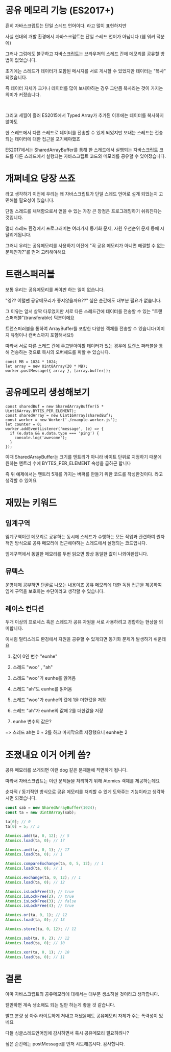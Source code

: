 # 공유 메모리 기능 (ES2017+)

흔히 자바스크립트는 단일 스레드 언어이다. 라고 많이 표현하지만

사실 현대의 개발 환경에서 자바스크립트는 단일 스레드 언어가 아닙니다 (웹 워커 덕분에)

그러나 그럼에도 불구하고 자바스크립트는 브라우저의 스레드 간에 메모리를 공유할 방법이 없었습니다.

초기에는 스레드가 데이터가 포함된 메시지를 서로 게시할 수 있었지만 데이터는 "복사" 되었습니다.

즉 데이터 자체가 크거나 데이터를 많이 보내야하는 경우 그만큼 복사라는 것이 가지는 의미가 커졌습니다.

<br/>

그리고 세월이 흘러 ES2015에서 Typed Array가 추가된 이후에는 데이터를 복사하지 않아도

한 스레드에서 다른 스레드로 데이터를 전송할 수 있게 되었지만 보내는 스레드는 전송 되는 데이터에 대한 접근을 포기해야했죠

ES2017에서는 SharedArrayBuffer를 통해 한 스레드에서 실행되는 자바스크립트 코드를 다른 스레드에서 실행되는 자바스크립트 코드와 메모리를 공유할 수 있어졌습니다.

# 개쩌네요 당장 쓰죠

라고 생각하기 이전에 우리는 왜 자바스크립트가 단일 스레드 언어로 설계 되었는지 고민해볼 필요성이 있습니다.

단일 스레드를 채택함으로서 얻을 수 있는 가장 큰 장점은 프로그래밍하기 쉬워진다는 것입니다.

멀티 스레드 환경에서 프로그래머는 여러가지 동기화 문제, 자원 우선순위 문제 등에 시달리게됩니다.

그러니 우리는 공유메모리를 사용하기 이전에 "꼭 공유 메모리가 아니면 해결할 수 없는 문제인가?"를 먼저 고려해야해요

# 트랜스퍼러블

보통 우리는 공유메모리를 써야만 하는 일이 없습니다.

"엥?? 이럴땐 공유메모리가 좋지않을까요??" 싶은 순간에도 대부분 필요가 없습니다.

그 이유는 앞서 살짝 다루었지만 서로 다른 스레드간에 데이터를 전송할 수 있는 "트랜스퍼러블"(transferable) 덕분이에요

트랜스퍼러블을 통하여 ArrayBuffer를 포함한 다양한 객체를 전송할 수 있습니다(이미지 유형이나 캔버스까지 포함해서요!)

따라서 서로 다른 스레드 간에 주고받아야할 데이터가 있는 경우에 트랜스 퍼러블을 통해 전송하는 것으로 복사의 오버헤드를 피할 수 있습니다.

```tsx
const MB = 1024 * 1024;
let array = new Uint8Array(20 * MB);
worker.postMessage({ array }, [array.buffer]);
```

# 공유메모리 생성해보기

```tsx
const sharedBuf = new SharedArrayBuffer(5 * Uint16Array.BYTES_PER_ELEMENT);
const sharedArray = new Uint16Array(sharedBuf);
const worker = new Worker('./example-worker.js');
let counter = 0;
worker.addEventListener('message', (e) => {
  if (e.data && e.data.type === 'ping') {
    console.log('awesome');
  }
});
```
이때 SharedArrayBuffer는 크기를 엔트리가 아니라 바이트 단위로 지정하기 때문에 원하는 엔트리 수에 BYTES_PER_ELEMENT 속성을 곱하곤 합니다

즉 위 예제에서는 엔트리 5개를 가지는 버퍼를 만들기 위한 코드를 작성한것이다. 라고 생각할 수 있어요

# 재밌는 키워드

## 임계구역

임계구역이란 메모리르 공유하는 동시에 스레드가 수행하는 모든 작업과 관련하여 원자적인 방식으로 공유 메모리에 접근해야하는 스레드에서 실행되는 코드입니다.

임계구역에서 동일한 메모리를 두번 읽으면 항상 동일한 값이 나와야한답니다.

## 뮤텍스

운영체제 공부하면 단골로 나오는 내용이죠 공유 메모리에 대한 독점 접근을 제공하여 임계 구역을 보호하는 수단이라고 생각할 수 있습니다.

## 레이스 컨디션

두개 이상의 프로세스 혹은 스레드가 공유 자원을 서로 사용하려고 경합하는 현상을 의미합니다.

이처럼 멀티스레드 환경에서 자원을 공유할 수 있게되면 동기화 문제가 발생하기 쉬운데요

1. 값이 0인 변수 "eunhe"

2. 스레드 "woo" , "ah"

3. 스레드 "woo"가 eunhe를 읽어옴

4. 스레드 "ah"도 eunhe를 읽어옴

5. 스레드 "woo"가 eunhe의 값에 1을 더한값을 저장

6. 스레드 "ah"가 eunhe의 값에 2를 더한값을 저장

7. eunhe 변수의 값은?

=> 스레드 ah는 0 + 2를 하고 마지막으로 저장했으니 eunhe는 2


# 조졌내요 이거 어케 씀?

공유 메모리를 쓰게되면 이런 dog 같은 문제들에 직면하게 됩니다.

따라서 자바스크립트는 이런 문제들을 처리하기 위해 Atomics 객체를 제공하는데요

순차적 / 동기적인 방식으로 공유 메모리를 처리할 수 있게 도와주는 기능이라고 생각하시면 되겠습니다.


```ts
const sab = new SharedArrayBuffer(1024);
const ta = new Uint8Array(sab);

ta[0]; // 0
ta[0] = 5; // 5

Atomics.add(ta, 0, 12); // 5
Atomics.load(ta, 0); // 17

Atomics.and(ta, 0, 1); // 17
Atomics.load(ta, 0); // 1

Atomics.compareExchange(ta, 0, 5, 12); // 1
Atomics.load(ta, 0); // 1

Atomics.exchange(ta, 0, 12); // 1
Atomics.load(ta, 0); // 12

Atomics.isLockFree(1); // true
Atomics.isLockFree(2); // true
Atomics.isLockFree(3); // false
Atomics.isLockFree(4); // true

Atomics.or(ta, 0, 1); // 12
Atomics.load(ta, 0); // 13

Atomics.store(ta, 0, 12); // 12

Atomics.sub(ta, 0, 2); // 12
Atomics.load(ta, 0); // 10

Atomics.xor(ta, 0, 1); // 10
Atomics.load(ta, 0); // 11
```

# 결론

아마 자바스크립트의 공유메모리에 대해서는 대부분 생소하실 것이라고 생각합니다.

웬만하면 계속 생소해도 되는 일만 하는게 좋을 것 같습니다.

발표 분량 상 아주 라이트하게 쳐내고 쳐냈음에도 공유메모리 자체가 주는 폭력성이 있네요

다들 싱글스레드언어임에 감사하면서 혹시 공유메모리 필요하려나?

싶은 순간에는 postMessage를 먼저 시도해봅시다. 감사합니다.

